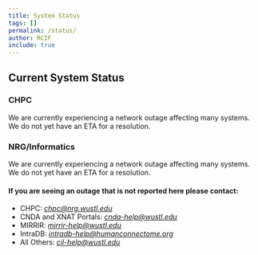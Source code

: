 ```yaml
---
title: System Status
tags: []
permalink: /status/
author: RCIF
include: true
---
```

## Current System Status

### CHPC
We are currently experiencing a network outage affecting many systems.  We do not yet have an ETA for a resolution.

### NRG/Informatics 
We are currently experiencing a network outage affecting many systems.  We do not yet have an ETA for a resolution.

#### If you are seeing an outage that is not reported here please contact:

* CHPC:  *chpc@nrg.wustl.edu*
* CNDA and XNAT Portals:  *cnda-help@wustl.edu*
* MIRRIR:  *mirrir-help@wustl.edu*
* IntraDB:  *intradb-help@humanconnectome.org*
* All Others:  *cil-help@wustl.edu*
